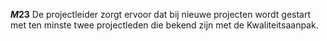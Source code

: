 <!-- begin: measure -->
**$M23$**
De projectleider zorgt ervoor dat bij nieuwe projecten wordt gestart met ten minste twee projectleden die bekend zijn met de Kwaliteitsaanpak.
<!-- end: measure -->
